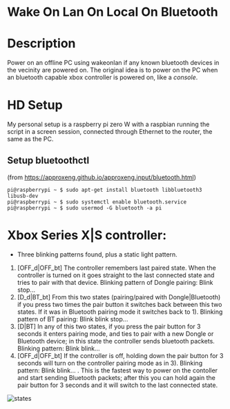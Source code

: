 # Wake On Lan On Local On Bluetooth

# Description
Power on an offline PC using wakeonlan if any known bluetooth devices in the vecinity are powered on.
The original idea is to power on the PC when an bluetooth capable xbox controller is powered on, like a _console_.

# HD Setup
My personal setup is a raspberry pi zero W with a raspbian running the script in a screen session, connected through Ethernet to the router, the same as the PC.

## Setup bluetoothctl
(from https://approxeng.github.io/approxeng.input/bluetooth.html)

    pi@raspberrypi ~ $ sudo apt-get install bluetooth libbluetooth3 libusb-dev
    pi@raspberrypi ~ $ sudo systemctl enable bluetooth.service
    pi@raspberrypi ~ $ sudo usermod -G bluetooth -a pi

# Xbox Series X|S controller:
  - Three blinking patterns found, plus a static light pattern.

  1. [OFF_d|OFF_bt] The controller remembers last paired state. When the controller is turned on it goes straight to the last connected state and tries to pair with that device. Blinking pattern of Dongle pairing: Blink stop...
  2. [D_d|BT_bt] From this two states (pairing/paired with Dongle|Bluetooth) if you press two times the pair button it switches back between this two states. If it was in Bluetooth pairing mode it switches back to 1). Blinking pattern of BT pairing: Blink blink stop...
  3. [D|BT] In any of this two states, if you press the pair button for 3 seconds it enters pairing mode, and ties to pair with a new Dongle or Bluetooth device; in this state the controller sends bluetooth packets. Blinking pattern: Blink blink...
  5. [OFF_d|OFF_bt] If the controller is off, holding down the pair button for 3 seconds will turn on the controller pairing mode as in 3). Blinking pattern: Blink blink... . This is the fastest way to power on the contoller and start sending Bluetooth packets; after this you can hold again the pair button for 3 seconds and it will switch to the last connected state.

![states](https://github.com/user-attachments/assets/e78fc0be-4648-4579-9532-b8552ef62e73)
